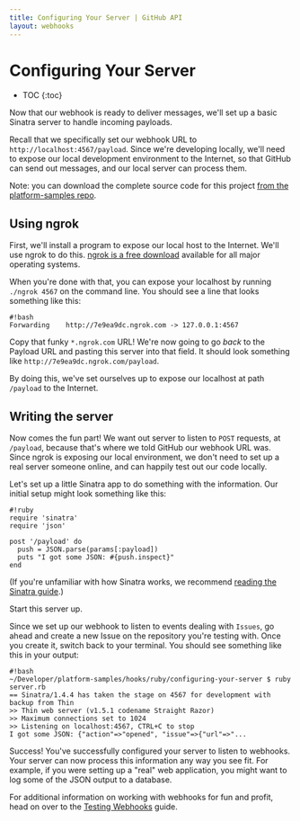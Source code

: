 ```yaml
---
title: Configuring Your Server | GitHub API
layout: webhooks
---
```


# Configuring Your Server

* TOC
{:toc}

Now that our webhook is ready to deliver messages, we'll set up a basic Sinatra server
to handle incoming payloads.

Recall that we specifically set our webhook URL to `http://localhost:4567/payload`.
Since we're developing locally, we'll need to expose our local development environment
to the Internet, so that GitHub can send out messages, and our local server can
process them.

Note: you can download the complete source code for this project
[from the platform-samples repo][platform samples].

## Using ngrok

First, we'll install a program to expose our local host to the Internet. We'll use
ngrok to do this. [ngrok is a free download](https://ngrok.com/download) available
for all major operating systems.

When you're done with that, you can expose your localhost by running `./ngrok 4567`
on the command line. You should see a line that looks something like this:

    #!bash
    Forwarding    http://7e9ea9dc.ngrok.com -> 127.0.0.1:4567

Copy that funky `*.ngrok.com` URL! We're now going to go *back* to the Payload
URL and pasting this server into that field. It should look something like `http://7e9ea9dc.ngrok.com/payload`.

By doing this, we've set ourselves up to expose our localhost at path `/payload`
to the Internet.

## Writing the server

Now comes the fun part! We want out server to listen to `POST` requests, at `/payload`,
because that's where we told GitHub our webhook URL was. Since ngrok is exposing
our local environment, we don't need to set up a real server someone online, and
can happily test out our code locally.

Let's set up a little Sinatra app to do something with the information. Our initial
setup might look something like this:

    #!ruby
    require 'sinatra'
    require 'json'

    post '/payload' do
      push = JSON.parse(params[:payload])
      puts "I got some JSON: #{push.inspect}"
    end

(If you're unfamiliar with how Sinatra works, we recommend [reading the Sinatra guide](http://www.sinatrarb.com).)

Start this server up.

Since we set up our webhook to listen to events dealing with `Issues`, go ahead
and create a new Issue on the repository you're testing with. Once you create
it, switch back to your terminal. You should see something like this in your output:

    #!bash
    ~/Developer/platform-samples/hooks/ruby/configuring-your-server $ ruby server.rb
    == Sinatra/1.4.4 has taken the stage on 4567 for development with backup from Thin
    >> Thin web server (v1.5.1 codename Straight Razor)
    >> Maximum connections set to 1024
    >> Listening on localhost:4567, CTRL+C to stop
    I got some JSON: {"action"=>"opened", "issue"=>{"url"=>"...

Success! You've successfully configured your server to listen to webhooks. Your
server can now process this information any way you see fit. For example, if you
were setting up a "real" web application, you might want to log some of the JSON
output to a database.

For additional information on working with webhooks for fun and profit, head on
over to the [Testing Webhooks](/webhooks/testing) guide.

[platform samples]: https://github.com/github/platform-samples/tree/master/hooks/ruby/configuring-your-server
[Sinatra]: http://www.sinatrarb.com/
